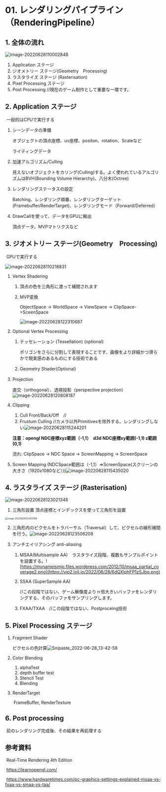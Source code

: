 # 01. レンダリングパイプライン（RenderingPipeline）

## 1. 全体の流れ

![image-20220628110002848](https://s2.loli.net/2022/06/28/XeHnJANbuiwQT9r.png)

1. Application ステージ
2. ジオメトリー ステージ(Geometry　Processing)
3. ラスタライズ ステージ (Rasterisation)
4. Pixel Processing ステージ
5. Post Processing //現在のゲーム制作として重要な一環です。

## 2. Application ステージ 

​	一般的はCPUで実行する

1. シーンデータの準備

   オブジェクトの頂点座標、uv座標、positon、rotation、Scaleなど

   ライティングデータ

2. 加速アルゴリズム/Culling

   見えないオブジェクトをカリング(Culling)する。よく使われているアルゴリズムはBVH(Bounding Volume Hierarchy)、八分木(Octree)

3. レンダリングステータスの設定

   Batching、レンダリング順番、レンダリングターゲット(Framebuffer/RenderTarget)、レンダリングモード（Forward/Deferred）

4. DrawCallを使って、データをGPUに輸出

   頂点データ，MVPマトリクスなど

## 3. ジオメトリー ステージ(Geometry　Processing)　

​	GPUで実行する

![image-20220628110218831](https://s2.loli.net/2022/06/28/oVufQPdtkUFqW34.png)

1. Vertex Shadering 

   1. 頂点の色を三角形に渡って補間されます

   2. MVP変換　

      ObjectSpace -> WorldSpace -> ViewSpace -> ClipSpace->SceenSpace

      ![image-20220628122310687](https://s2.loli.net/2022/06/28/OGPQLFJiENMZ1mk.png)

2. Optional Vertex Processing

   1. テッセレーション (Tessellation) (optional)

      ポリゴンをさらに分割して表現することです、画像をより詳細かつ滑らかで現実感のあるものにする技術である

   2. Geometry Shader(Optional)　

3. Projection　

   直交（orthogonal）、透視投影（perspective projection）![image-20220628120808187](https://s2.loli.net/2022/06/28/dIrhAK3qiEYon7X.png)

4. Clipping 

   1. Cull Front/Back/Off　//
   2. Frustum Culling //カメラ以外Primitivesを除外する。レンダリングしない![image-20220628115244201](https://s2.loli.net/2022/06/28/N4ZnVsQv2fjkCFL.png)

   **注意：opengl NDC座標xyz範囲（-1,1）　d3d NDC座標xy範囲(-1,1) z範囲(0,1)**

   流れ: ClipSpace -> NDC Space -> ScreenMapping -> ScreenSpace

5. Screen Mapping  (NDCSpace範囲は（-1,1）=>ScreenSpace(スクリーンの大きさ（1920x1080など）))![image-20220628115435020](https://s2.loli.net/2022/06/28/H1AIQ2KYTufGdiv.png)

## 4. ラスタライズ ステージ (Rasterisation)

![image-20220628123021346](https://s2.loli.net/2022/06/28/GFD9rVcstulUhXe.png)

1. 三角形設置 頂点座標とインデックスを使って三角形を設置

<img src="https://s2.loli.net/2022/06/28/SVQE4GCmnUhTfl2.png" alt="image-20220628123452568" style="zoom:50%;" />

2. 三角形内のピクセルをトラバーサル（Traversal）して、ピクセルの線形補間を行う。![image-20220628123506208](https://s2.loli.net/2022/06/28/RVGL2kDlu3O7QeI.png)

3. アンチエイリアシング anti-aliasing

   1. MSAA(Multisample AA)　ラスタライズ段階、複数もサンプルポイントを設置する。![https://mynameismjp.files.wordpress.com/2012/10/msaa_partial_coverage2.png](https://vip2.loli.io/2022/06/28/6dQXlphFP1zSJbq.png)

   2. SSAA (SuperSample AA) 

      //この段階ではない、ゲーム解像度よりｎ倍大きいバッファをレンダリングする、そのバッファをサンプリングします。

   3. FXAA/TXAA　//この段階ではない、Postproceing技術


## 5. Pixel Processing ステージ

1. Fragment Shader

   ピクセルの色計算![Snipaste_2022-06-28_13-42-58](https://vip2.loli.io/2022/06/28/Y58CrOLjQedURXI.png)

2. Color Blending

   1. alphaTest 
   2. depth buffer test
   3. Stencil Test
   4.  Blending

3. RenderTarget

   ​	FrameBuffer, RenderTexture

## 6. Post processing

​	前のレンダリング完成後、その結果を再処理する

## 参考資料

​	Real-Time Rendering 4th Edition

​	https://learnopengl.com/

​	https://www.hardwaretimes.com/pc-graphics-settings-explained-msaa-vs-fxaa-vs-smaa-vs-taa/



